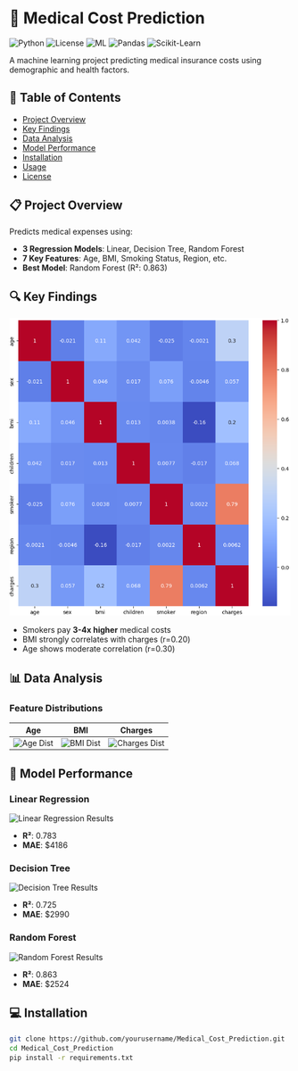 # 🏥 Medical Cost Prediction

![Python](https://img.shields.io/badge/Python-3.8%2B-blue)
![License](https://img.shields.io/badge/License-MIT-green)
![ML](https://img.shields.io/badge/Machine%20Learning-Regression-orange)
![Pandas](https://img.shields.io/badge/Pandas-1.3+-brightgreen)
![Scikit-Learn](https://img.shields.io/badge/Scikit--Learn-1.0+-orange)

A machine learning project predicting medical insurance costs using demographic and health factors.

## 📌 Table of Contents
- [Project Overview](#-project-overview)
- [Key Findings](#-key-findings)
- [Data Analysis](#-data-analysis)
- [Model Performance](#-model-performance)
- [Installation](#-installation)
- [Usage](#-usage)
- [License](#-license)

## 📋 Project Overview
Predicts medical expenses using:
- **3 Regression Models**: Linear, Decision Tree, Random Forest
- **7 Key Features**: Age, BMI, Smoking Status, Region, etc.
- **Best Model**: Random Forest (R²: 0.863)

## 🔍 Key Findings
![Correlation Analysis](images/1.png)

- Smokers pay **3-4x higher** medical costs
- BMI strongly correlates with charges (r=0.20)
- Age shows moderate correlation (r=0.30)

## 📊 Data Analysis
### Feature Distributions
| Age | BMI | Charges |
|-----|-----|---------|
| ![Age Dist](https://via.placeholder.com/150?text=Age+Plot) | ![BMI Dist](https://via.placeholder.com/150?text=BMI+Plot) | ![Charges Dist](https://via.placeholder.com/150?text=Charges+Plot) |

## 🚀 Model Performance
### Linear Regression
![Linear Regression Results](https://github.com/yourusername/Medical_Cost_Prediction/blob/main/images/3.png?raw=true)
- **R²**: 0.783
- **MAE**: $4186

### Decision Tree
![Decision Tree Results](https://github.com/yourusername/Medical_Cost_Prediction/blob/main/images/4.png?raw=true)
- **R²**: 0.725
- **MAE**: $2990

### Random Forest
![Random Forest Results](https://github.com/yourusername/Medical_Cost_Prediction/blob/main/images/5.png?raw=true)
- **R²**: 0.863
- **MAE**: $2524

## 💻 Installation
```bash
git clone https://github.com/yourusername/Medical_Cost_Prediction.git
cd Medical_Cost_Prediction
pip install -r requirements.txt
